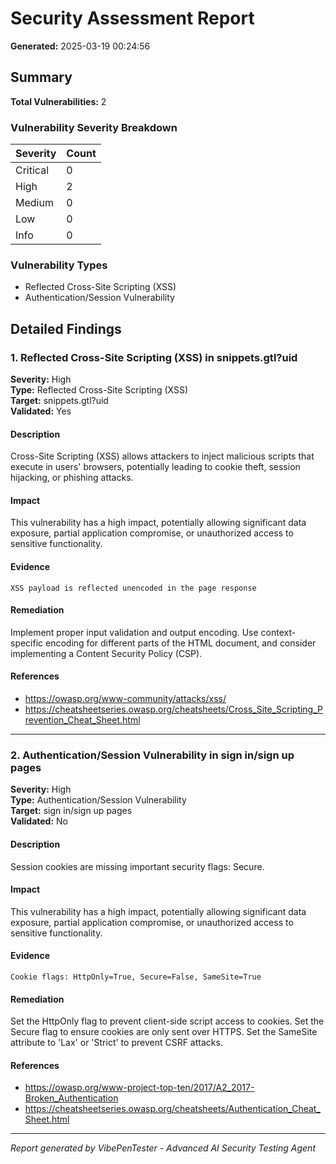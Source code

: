 # Security Assessment Report

**Generated:** 2025-03-19 00:24:56

## Summary

**Total Vulnerabilities:** 2

### Vulnerability Severity Breakdown

| Severity | Count |
|----------|-------|
| Critical | 0 |
| High | 2 |
| Medium | 0 |
| Low | 0 |
| Info | 0 |

### Vulnerability Types

- Reflected Cross-Site Scripting (XSS)
- Authentication/Session Vulnerability

## Detailed Findings

### 1. Reflected Cross-Site Scripting (XSS) in snippets.gtl?uid

**Severity:** High  
**Type:** Reflected Cross-Site Scripting (XSS)  
**Target:** snippets.gtl?uid  
**Validated:** Yes  

#### Description

Cross-Site Scripting (XSS) allows attackers to inject malicious scripts that execute in users' browsers, potentially leading to cookie theft, session hijacking, or phishing attacks.

#### Impact

This vulnerability has a high impact, potentially allowing significant data exposure, partial application compromise, or unauthorized access to sensitive functionality.

#### Evidence

```
XSS payload is reflected unencoded in the page response
```

#### Remediation

Implement proper input validation and output encoding. Use context-specific encoding for different parts of the HTML document, and consider implementing a Content Security Policy (CSP).

#### References

- https://owasp.org/www-community/attacks/xss/
- https://cheatsheetseries.owasp.org/cheatsheets/Cross_Site_Scripting_Prevention_Cheat_Sheet.html

---

### 2. Authentication/Session Vulnerability in sign in/sign up pages

**Severity:** High  
**Type:** Authentication/Session Vulnerability  
**Target:** sign in/sign up pages  
**Validated:** No  

#### Description

Session cookies are missing important security flags: Secure.

#### Impact

This vulnerability has a high impact, potentially allowing significant data exposure, partial application compromise, or unauthorized access to sensitive functionality.

#### Evidence

```
Cookie flags: HttpOnly=True, Secure=False, SameSite=True
```

#### Remediation

Set the HttpOnly flag to prevent client-side script access to cookies. Set the Secure flag to ensure cookies are only sent over HTTPS. Set the SameSite attribute to 'Lax' or 'Strict' to prevent CSRF attacks.

#### References

- https://owasp.org/www-project-top-ten/2017/A2_2017-Broken_Authentication
- https://cheatsheetseries.owasp.org/cheatsheets/Authentication_Cheat_Sheet.html

---


*Report generated by VibePenTester - Advanced AI Security Testing Agent*
